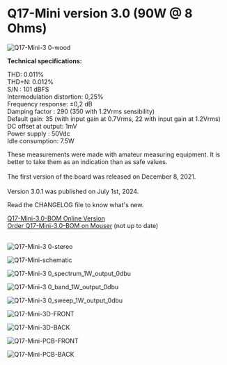 # Q17-Mini version 3.0 (90W @ 8 Ohms)</b><br>

![Q17-Mini-3 0-wood](https://github.com/stefaweb/Q17-Amplifier/assets/12907102/68a157e1-7c4c-4b81-8558-91945bf384a3)

<b>Technical specifications:</b>

THD: 0.011%<br>
THD+N: 0.012%<br>
S/N : 101 dBFS<br>
Intermodulation distortion: 0,25%<br>
Frequency response: ±0,2 dB<br>
Damping factor : 290 (350 with 1.2Vrms sensibility)<br>
Default gain: 35 (with input gain at 0.7Vrms, 22 with input gain at 1.2Vrms)<br>
DC offset at output: 1mV<br>
Power supply : 50Vdc<br>
Idle consumption: 7.5W

These measurements were made with amateur measuring equipment. It is better to take them as an indication than as safe values. 
<br>
<br>
The first version of the board was released on December 8, 2021.
<br>
<br>
Version 3.0.1 was published on July 1st, 2024.

Read the CHANGELOG file to know what's new.

<a href="https://audio.cyberkata.org/Q17-Mini-BOM-3.0.html">Q17-Mini-3.0-BOM Online Version</a><br>
<a href="https://www.mouser.fr/ProjectManager/ProjectDetail.aspx?AccessID=e4eb528eff">Order Q17-Mini-3.0-BOM on Mouser</a> (not up to date)<br> 
<br>

![Q17-Mini-3 0-stereo](https://github.com/stefaweb/Q17-Amplifier/assets/12907102/6ebd8f31-758f-45a4-9b8a-f3d3397181cd)

![Q17-Mini-schematic](https://github.com/user-attachments/assets/f731b29c-f131-4b02-a2ca-7fcec25e92c0)

![Q17-Mini-3 0_spectrum_1W_output_0dbu](https://github.com/stefaweb/Q17-Amplifier/assets/12907102/652991bf-89b8-47a5-9773-a54ccd45459d)

![Q17-Mini-3 0_band_1W_output_0dbu](https://github.com/stefaweb/Q17-Amplifier/assets/12907102/32247fd3-2e5e-40dc-b112-86db89531411)

![Q17-Mini-3 0_sweep_1W_output_0dbu](https://github.com/stefaweb/Q17-Amplifier/assets/12907102/6f0499d1-96ef-41c4-ad6a-c7098ba61f3f)

![Q17-Mini-3D-FRONT](https://github.com/stefaweb/Q17-Amplifier/assets/12907102/ee1d964c-2dcf-4c85-a294-9576a06d4e31)

![Q17-Mini-3D-BACK](https://github.com/stefaweb/Q17-Amplifier/assets/12907102/2cd7e715-3ccf-41d6-b32b-87795163f213)

![Q17-Mini-PCB-FRONT](https://github.com/stefaweb/Q17-Amplifier/assets/12907102/6a81a9e9-a35b-4e05-a966-3fabf71959e1)

![Q17-Mini-PCB-BACK](https://github.com/stefaweb/Q17-Amplifier/assets/12907102/61335b10-816a-4e2d-a770-af75401da069)

